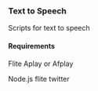 ### Text to Speech

Scripts for text to speech


#### Requirements
Flite
Aplay or Afplay

Node.js
flite
twitter
